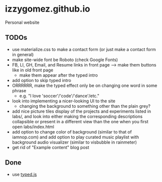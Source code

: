 # izzygomez.github.io
Personal website

## TODOs
* use materialize.css to make a contact form (or just make a contact form in general)
* make site-wide font be Roboto (check Google Fonts)
* FB, LI, GH, Email, and Resume links in front page --> make them buttons like in old front page
	- make them appear after the typed intro
* add option to skip typed intro
* ORRRRRR, make the typed effect only be on changing one word in some phrase
	- e.g. "I love 'soccer'/'code'/'dance'/etc."
* look into implementing a nicer-looking UI to the site
	- changing the background to something other than the plain grey?
* add nice picture tiles display of the projects and experiments listed in labs/, and look into either making the corresponding descriptions collapsible or present in a different view than the one when you first open labs/index.html
* add option to change color of background (similar to that of iamnop.com) and add option to play curated music playlist with background audio visualizer (similar to visbubble in rainmeter)
* get rid of "Example content" blog post

## Done
* use [typed.js](https://github.com/mattboldt/typed.js/)
